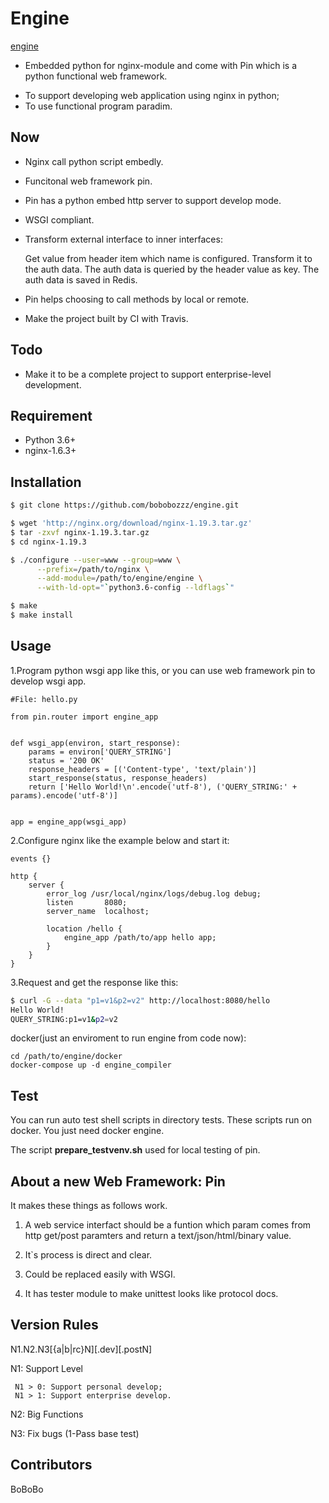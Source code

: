 # Engine

[engine](https://github.com/bobobozzz/engine.git)
 - Embedded python for nginx-module and come with Pin which is a python functional web framework.

* To support developing web application using nginx in python;
* To use functional program paradim. 

## Now

* Nginx call python script embedly.
* Funcitonal web framework pin.
* Pin has a python embed http server to support develop mode.
* WSGI compliant.
* Transform external interface to inner interfaces:

    Get value from header item which name is configured.
    Transform it to the auth data.
    The auth data is queried by the header value as key.
    The auth data is saved in Redis.

* Pin helps choosing to call methods by local or remote.
* Make the project built by CI with Travis.

## Todo

* Make it to be a complete project to support enterprise-level development.

## Requirement

- Python 3.6+
- nginx-1.6.3+ 

## Installation

```sh
$ git clone https://github.com/bobobozzz/engine.git

$ wget 'http://nginx.org/download/nginx-1.19.3.tar.gz'
$ tar -zxvf nginx-1.19.3.tar.gz
$ cd nginx-1.19.3

$ ./configure --user=www --group=www \
      --prefix=/path/to/nginx \
      --add-module=/path/to/engine/engine \
      --with-ld-opt="`python3.6-config --ldflags`"

$ make
$ make install
```

## Usage

1.Program python wsgi app like this, or you can use web framework pin to develop wsgi app.

```
#File: hello.py

from pin.router import engine_app


def wsgi_app(environ, start_response):
    params = environ['QUERY_STRING']
    status = '200 OK'
    response_headers = [('Content-type', 'text/plain')]
    start_response(status, response_headers)
    return ['Hello World!\n'.encode('utf-8'), ('QUERY_STRING:' + params).encode('utf-8')]


app = engine_app(wsgi_app)
```

2.Configure nginx like the example below and start it:

```
events {}

http {
    server {
        error_log /usr/local/nginx/logs/debug.log debug;
        listen       8080;
        server_name  localhost;

        location /hello {
            engine_app /path/to/app hello app;
        }
    }
}
```

3.Request and get the response like this:

```sh
$ curl -G --data "p1=v1&p2=v2" http://localhost:8080/hello
Hello World!
QUERY_STRING:p1=v1&p2=v2
```

docker(just an enviroment to run engine from code now):

```
cd /path/to/engine/docker
docker-compose up -d engine_compiler
```

## Test

You can run auto test shell scripts in directory tests.
These scripts run on docker. You just need docker engine.

The script **prepare_testvenv.sh** used for local testing of pin.

## About a new Web Framework: Pin

It makes these things as follows work.

1. A web service interfact should be a funtion 
which param comes from http get/post paramters 
and return a text/json/html/binary value.

2. It`s process is direct and clear.

3. Could be replaced easily with WSGI.

4. It has tester module to make unittest looks like protocol docs.

## Version Rules 

N1.N2.N3[{a|b|rc}N][.dev][.postN]

 N1: Support Level

     N1 > 0: Support personal develop;
     N1 > 1: Support enterprise develop.

 N2: Big Functions

 N3: Fix bugs (1-Pass base test)

## Contributors

BoBoBo
